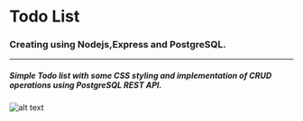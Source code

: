 # Todo List
### Creating using Nodejs,Express and PostgreSQL.
---
##### Simple Todo list with some CSS styling and implementation of CRUD operations using PostgreSQL REST API.

![alt text](https://github.com/GouthamSurendran/Todo-List-Postgresql-NodeJS/blob/master/demo.PNG)
